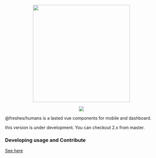 <p align="center">
  <img width="320" src="https://raw.githubusercontent.com/freshesx/humans/master/docs/vue-human.jpg">
</p>

<p align="center">
  <a href="https://circleci.com/gh/freshesx/humans/tree/master" title="CircleCI">
    <img src="https://circleci.com/gh/freshesx/humans/tree/next-3.svg?style=svg">
  </a>
</p>

@freshes/humans is a lasted vue components for mobile and dashboard.

this version is under development. You can checkout 2.x from master.

### Developing usage and Contribute

[See here](docs/contribute/README.md)
